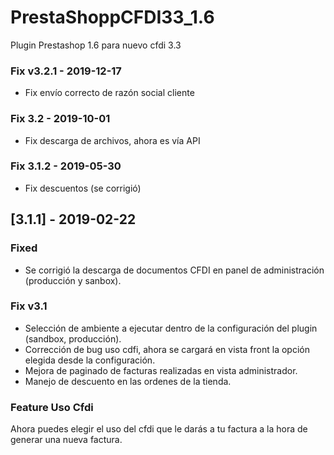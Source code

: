 # PrestaShoppCFDI33_1.6
Plugin Prestashop 1.6 para nuevo cfdi 3.3

### Fix v3.2.1 - 2019-12-17
 * Fix envío correcto de razón social cliente
 
### Fix 3.2 - 2019-10-01
- Fix descarga de archivos, ahora es vía API

### Fix 3.1.2 - 2019-05-30
- Fix descuentos (se corrigió)

## [3.1.1] - 2019-02-22

### Fixed
- Se corrigió la descarga de documentos CFDI en panel de administración (producción y sanbox).

### Fix v3.1

* Selección de ambiente a ejecutar dentro de la configuración del plugin (sandbox, producción).
* Corrección de bug uso cdfi, ahora se cargará en vista front la opción elegida desde la configuración.
* Mejora de paginado de facturas realizadas en vista administrador.
* Manejo de descuento en las ordenes de la tienda.

### Feature Uso Cfdi
Ahora puedes elegir el uso del cfdi que le darás a tu factura a la hora de generar una nueva factura.
